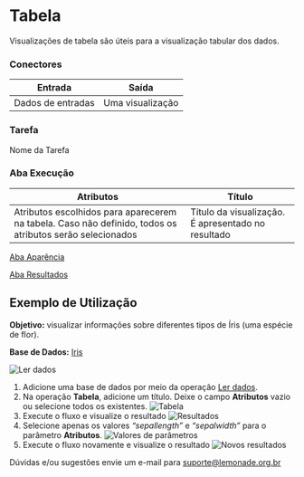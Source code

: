 
# Tabela

Visualizações de tabela são úteis para a visualização tabular dos dados.

### Conectores
| Entrada | Saída |
| --- | --- |
|Dados de entradas | Uma visualização |

### Tarefa
Nome da Tarefa

### Aba Execução

| Atributos | Título |
| --- | --- |
| Atributos escolhidos para aparecerem na tabela. Caso não definido, todos os atributos serão selecionados | Título da visualização. É apresentado no resultado |

[Aba Aparência][1]

[Aba Resultados][2]


## Exemplo de Utilização
**Objetivo:** visualizar informações sobre diferentes tipos de Íris (uma espécie de flor).

**Base de Dados:** [Iris][3]

![Ler dados](/vuepress/img/visualizacao_de_dados/image1.png)

1. Adicione uma base de dados por meio da operação [Ler dados][4]. 
2. Na operação **Tabela**, adicione um título. Deixe o campo **Atributos** vazio ou selecione todos os existentes.
	![Tabela](/vuepress/img/visualizacao_de_dados/image3.png)
3. Execute o fluxo e visualize o resultado
	![Resultados](/vuepress/img/visualizacao_de_dados/image4.png)
4. Selecione apenas os valores *“sepallength”* e *“sepalwidth”* para o parâmetro **Atributos**.
	![Valores de parâmetros](/vuepress/img/visualizacao_de_dados/image5.png)
5. Execute o fluxo novamente e visualize o resultado
	![Novos resultados](/vuepress/img/visualizacao_de_dados/image2.png)



Dúvidas e/ou sugestões envie um e-mail para suporte@lemonade.org.br

[1]: /pt-br/
[2]: /pt-br/
[3]: /pt-br/
[4]: /pt-br/